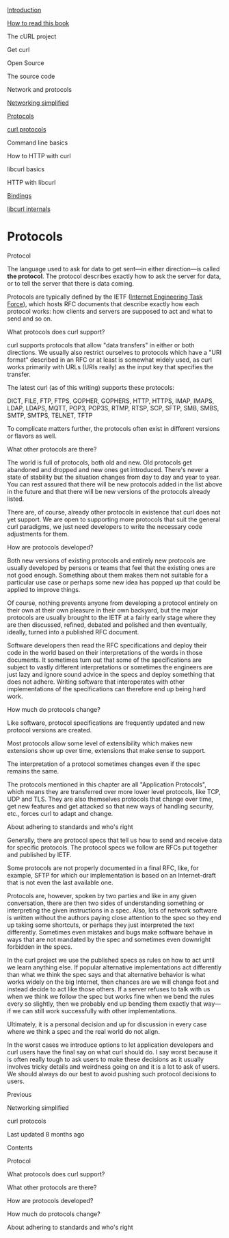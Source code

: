 <a href="../index.html" class="link-a079aa82--primary-53a25e66--logoLink-10d08504"></a>





<a href="../index.html" class="link-a079aa82--primary-53a25e66--logoLink-10d08504"></a>





<a href="../index.html" class="navButton-94f2579c--navButtonClickable-161b88ca"><span class="text-4505230f--UIH300-2063425d--textContentFamily-49a318e1--navButtonLabel-14a4968f">Introduction</span></a>

<a href="../how-to-read.html" class="navButton-94f2579c--navButtonClickable-161b88ca"><span class="text-4505230f--UIH300-2063425d--textContentFamily-49a318e1--navButtonLabel-14a4968f">How to read this book</span></a>

<span class="text-4505230f--UIH300-2063425d--textContentFamily-49a318e1--navButtonLabel-14a4968f">The cURL project</span>

<span class="text-4505230f--UIH300-2063425d--textContentFamily-49a318e1--navButtonLabel-14a4968f">Get curl</span>

<span class="text-4505230f--UIH300-2063425d--textContentFamily-49a318e1--navButtonLabel-14a4968f">Open Source</span>

<span class="text-4505230f--UIH300-2063425d--textContentFamily-49a318e1--navButtonLabel-14a4968f">The source code</span>

<span class="text-4505230f--UIH300-2063425d--textContentFamily-49a318e1--navButtonLabel-14a4968f">Network and protocols</span>

<a href="network.html" class="navButton-94f2579c--pageItemWithChildrenNested-2c5d8183--navButtonClickable-161b88ca"><span class="text-4505230f--UIH300-2063425d--textContentFamily-49a318e1--navButtonLabel-14a4968f">Networking simplified</span></a>

<a href="protocols.html" class="navButton-94f2579c--pageItemWithChildrenNested-2c5d8183--navButtonClickable-161b88ca--navButtonOpened-6a88552e"><span class="text-4505230f--UIH300-2063425d--textContentFamily-49a318e1--navButtonLabel-14a4968f">Protocols</span></a>

<a href="curl.html" class="navButton-94f2579c--pageItemWithChildrenNested-2c5d8183--navButtonClickable-161b88ca"><span class="text-4505230f--UIH300-2063425d--textContentFamily-49a318e1--navButtonLabel-14a4968f">curl protocols</span></a>

<span class="text-4505230f--UIH300-2063425d--textContentFamily-49a318e1--navButtonLabel-14a4968f">Command line basics</span>



<span class="text-4505230f--UIH300-2063425d--textContentFamily-49a318e1--navButtonLabel-14a4968f">How to HTTP with curl</span>

<span class="text-4505230f--UIH300-2063425d--textContentFamily-49a318e1--navButtonLabel-14a4968f">libcurl basics</span>

<span class="text-4505230f--UIH300-2063425d--textContentFamily-49a318e1--navButtonLabel-14a4968f">HTTP with libcurl</span>

<a href="../bindings.html" class="navButton-94f2579c--navButtonClickable-161b88ca"><span class="text-4505230f--UIH300-2063425d--textContentFamily-49a318e1--navButtonLabel-14a4968f">Bindings</span></a>

<a href="../internals.html" class="navButton-94f2579c--navButtonClickable-161b88ca"><span class="text-4505230f--UIH300-2063425d--textContentFamily-49a318e1--navButtonLabel-14a4968f">libcurl internals</span></a>

<a href="../bookindex.html" class="navButton-94f2579c--navButtonClickable-161b88ca"><span class="text-4505230f--UIH300-2063425d--textContentFamily-49a318e1--navButtonLabel-14a4968f"></span></a>





# <span class="text-4505230f--DisplayH900-bfb998fa--textContentFamily-49a318e1">Protocols</span>

<span class="text-4505230f--UIH300-2063425d--textUIFamily-5ebd8e40--text-8ee2c8b2"></span>

<span class="text-4505230f--UIH300-2063425d--textUIFamily-5ebd8e40--text-8ee2c8b2"></span>

<span class="text-4505230f--HeadingH700-04e1a2a3--textContentFamily-49a318e1"><span data-key="379b75b6ac744c9c99b13cf94e768d1d"><span data-offset-key="379b75b6ac744c9c99b13cf94e768d1d:0">Protocol</span></span></span>

<span class="text-4505230f--TextH400-3033861f--textContentFamily-49a318e1"><span data-key="dc8828bd7fb44dad9278462810d554e1"><span data-offset-key="dc8828bd7fb44dad9278462810d554e1:0">The language used to ask for data to get sent—in either direction—is called </span><span data-offset-key="dc8828bd7fb44dad9278462810d554e1:1">**the protocol**</span><span data-offset-key="dc8828bd7fb44dad9278462810d554e1:2">. The protocol describes exactly how to ask the server for data, or to tell the server that there is data coming.</span></span></span>

<span class="text-4505230f--TextH400-3033861f--textContentFamily-49a318e1"><span data-key="53e289274e9b4db29224d137c1180f41"><span data-offset-key="53e289274e9b4db29224d137c1180f41:0">Protocols are typically defined by the IETF (</span></span><a href="https://www.ietf.org/" class="link-a079aa82--primary-53a25e66--link-faf6c434"><span data-key="27b1fcef0960489d9b2aa0fdaa20ee41"><span data-offset-key="27b1fcef0960489d9b2aa0fdaa20ee41:0">Internet Engineering Task Force</span></span></a><span data-key="e5544db9be2a4388bff498c07f7a7dc7"><span data-offset-key="e5544db9be2a4388bff498c07f7a7dc7:0">), which hosts RFC documents that describe exactly how each protocol works: how clients and servers are supposed to act and what to send and so on.</span></span></span>

<span class="text-4505230f--HeadingH700-04e1a2a3--textContentFamily-49a318e1"><span data-key="a6bd523dde48418fb005ea0c95e73580"><span data-offset-key="a6bd523dde48418fb005ea0c95e73580:0">What protocols does curl support?</span></span></span>

<span class="text-4505230f--TextH400-3033861f--textContentFamily-49a318e1"><span data-key="201c30cc795e4d7298c0d5faac99f667"><span data-offset-key="201c30cc795e4d7298c0d5faac99f667:0">curl supports protocols that allow "data transfers" in either or both directions. We usually also restrict ourselves to protocols which have a "URI format" described in an RFC or at least is somewhat widely used, as curl works primarily with URLs (URIs really) as the input key that specifies the transfer.</span></span></span>

<span class="text-4505230f--TextH400-3033861f--textContentFamily-49a318e1"><span data-key="804e0354557745e0a489ee6308c3681a"><span data-offset-key="804e0354557745e0a489ee6308c3681a:0">The latest curl (as of this writing) supports these protocols:</span></span></span>

<span class="text-4505230f--TextH400-3033861f--textContentFamily-49a318e1"><span data-key="c6471ca353fe44e8835bce8fb8ef4932"><span data-offset-key="c6471ca353fe44e8835bce8fb8ef4932:0">DICT, FILE, FTP, FTPS, GOPHER, GOPHERS, HTTP, HTTPS, IMAP, IMAPS, LDAP, LDAPS, MQTT, POP3, POP3S, RTMP, RTSP, SCP, SFTP, SMB, SMBS, SMTP, SMTPS, TELNET, TFTP</span></span></span>

<span class="text-4505230f--TextH400-3033861f--textContentFamily-49a318e1"><span data-key="4efaf74bf15c4c4bbb402adac137318c"><span data-offset-key="4efaf74bf15c4c4bbb402adac137318c:0">To complicate matters further, the protocols often exist in different versions or flavors as well.</span></span></span>

<span class="text-4505230f--HeadingH700-04e1a2a3--textContentFamily-49a318e1"><span data-key="928f83ec80d241f49db2e956d8b9020e"><span data-offset-key="928f83ec80d241f49db2e956d8b9020e:0">What other protocols are there?</span></span></span>

<span class="text-4505230f--TextH400-3033861f--textContentFamily-49a318e1"><span data-key="dea74488ed5b41d2926dc1d0d1318553"><span data-offset-key="dea74488ed5b41d2926dc1d0d1318553:0">The world is full of protocols, both old and new. Old protocols get abandoned and dropped and new ones get introduced. There's never a state of stability but the situation changes from day to day and year to year. You can rest assured that there will be new protocols added in the list above in the future and that there will be new versions of the protocols already listed.</span></span></span>

<span class="text-4505230f--TextH400-3033861f--textContentFamily-49a318e1"><span data-key="5f3911551405453ebb3f4222c924d0c9"><span data-offset-key="5f3911551405453ebb3f4222c924d0c9:0">There are, of course, already other protocols in existence that curl does not yet support. We are open to supporting more protocols that suit the general curl paradigms, we just need developers to write the necessary code adjustments for them.</span></span></span>

<span class="text-4505230f--HeadingH700-04e1a2a3--textContentFamily-49a318e1"><span data-key="8091ec1a4d4540f0918559217dcd4b1e"><span data-offset-key="8091ec1a4d4540f0918559217dcd4b1e:0">How are protocols developed?</span></span></span>

<span class="text-4505230f--TextH400-3033861f--textContentFamily-49a318e1"><span data-key="13758bba5d074e43a519ab4e633d9336"><span data-offset-key="13758bba5d074e43a519ab4e633d9336:0">Both new versions of existing protocols and entirely new protocols are usually developed by persons or teams that feel that the existing ones are not good enough. Something about them makes them not suitable for a particular use case or perhaps some new idea has popped up that could be applied to improve things.</span></span></span>

<span class="text-4505230f--TextH400-3033861f--textContentFamily-49a318e1"><span data-key="e0d4de7e57c54a38a1ea2b863610c01d"><span data-offset-key="e0d4de7e57c54a38a1ea2b863610c01d:0">Of course, nothing prevents anyone from developing a protocol entirely on their own at their own pleasure in their own backyard, but the major protocols are usually brought to the IETF at a fairly early stage where they are then discussed, refined, debated and polished and then eventually, ideally, turned into a published RFC document.</span></span></span>

<span class="text-4505230f--TextH400-3033861f--textContentFamily-49a318e1"><span data-key="2dd02f2c24894ea5912648ee8dbe3f33"><span data-offset-key="2dd02f2c24894ea5912648ee8dbe3f33:0">Software developers then read the RFC specifications and deploy their code in the world based on their interpretations of the words in those documents. It sometimes turn out that some of the specifications are subject to vastly different interpretations or sometimes the engineers are just lazy and ignore sound advice in the specs and deploy something that does not adhere. Writing software that interoperates with other implementations of the specifications can therefore end up being hard work.</span></span></span>

<span class="text-4505230f--HeadingH700-04e1a2a3--textContentFamily-49a318e1"><span data-key="d823065f08144f5999110868beab55cf"><span data-offset-key="d823065f08144f5999110868beab55cf:0">How much do protocols change?</span></span></span>

<span class="text-4505230f--TextH400-3033861f--textContentFamily-49a318e1"><span data-key="1f8e2674d177482190cd2fd7e306c235"><span data-offset-key="1f8e2674d177482190cd2fd7e306c235:0">Like software, protocol specifications are frequently updated and new protocol versions are created.</span></span></span>

<span class="text-4505230f--TextH400-3033861f--textContentFamily-49a318e1"><span data-key="575ab41d74544e719eb819499826bb7c"><span data-offset-key="575ab41d74544e719eb819499826bb7c:0">Most protocols allow some level of extensibility which makes new extensions show up over time, extensions that make sense to support.</span></span></span>

<span class="text-4505230f--TextH400-3033861f--textContentFamily-49a318e1"><span data-key="3fef43f48bbe42c580b32008e23608e4"><span data-offset-key="3fef43f48bbe42c580b32008e23608e4:0">The interpretation of a protocol sometimes changes even if the spec remains the same.</span></span></span>

<span class="text-4505230f--TextH400-3033861f--textContentFamily-49a318e1"><span data-key="5bafa7e3849c4afa99017c71b0da3acc"><span data-offset-key="5bafa7e3849c4afa99017c71b0da3acc:0">The protocols mentioned in this chapter are all "Application Protocols", which means they are transferred over more lower level protocols, like TCP, UDP and TLS. They are also themselves protocols that change over time, get new features and get attacked so that new ways of handling security, etc., forces curl to adapt and change.</span></span></span>

<span class="text-4505230f--HeadingH700-04e1a2a3--textContentFamily-49a318e1"><span data-key="b037c9475cfe4362815691b3784a2975"><span data-offset-key="b037c9475cfe4362815691b3784a2975:0">About adhering to standards and who's right</span></span></span>

<span class="text-4505230f--TextH400-3033861f--textContentFamily-49a318e1"><span data-key="65262d183a2f423398f644ea69859563"><span data-offset-key="65262d183a2f423398f644ea69859563:0">Generally, there are protocol specs that tell us how to send and receive data for specific protocols. The protocol specs we follow are RFCs put together and published by IETF.</span></span></span>

<span class="text-4505230f--TextH400-3033861f--textContentFamily-49a318e1"><span data-key="bd4903bfa23243c197c8ae33dcb7df5b"><span data-offset-key="bd4903bfa23243c197c8ae33dcb7df5b:0">Some protocols are not properly documented in a final RFC, like, for example, SFTP for which our implementation is based on an Internet-draft that is not even the last available one.</span></span></span>

<span class="text-4505230f--TextH400-3033861f--textContentFamily-49a318e1"><span data-key="0648b613d61543ffae68c72bd73e0c9d"><span data-offset-key="0648b613d61543ffae68c72bd73e0c9d:0">Protocols are, however, spoken by two parties and like in any given conversation, there are then two sides of understanding something or interpreting the given instructions in a spec. Also, lots of network software is written without the authors paying close attention to the spec so they end up taking some shortcuts, or perhaps they just interpreted the text differently. Sometimes even mistakes and bugs make software behave in ways that are not mandated by the spec and sometimes even downright forbidden in the specs.</span></span></span>

<span class="text-4505230f--TextH400-3033861f--textContentFamily-49a318e1"><span data-key="674ad77ede59443f86f7b507ef951a7f"><span data-offset-key="674ad77ede59443f86f7b507ef951a7f:0">In the curl project we use the published specs as rules on how to act until we learn anything else. If popular alternative implementations act differently than what we think the spec says and that alternative behavior is what works widely on the big Internet, then chances are we will change foot and instead decide to act like those others. If a server refuses to talk with us when we think we follow the spec but works fine when we bend the rules every so slightly, then we probably end up bending them exactly that way—if we can still work successfully with other implementations.</span></span></span>

<span class="text-4505230f--TextH400-3033861f--textContentFamily-49a318e1"><span data-key="0b0aef2ba8b64725bc7d5c8915125a08"><span data-offset-key="0b0aef2ba8b64725bc7d5c8915125a08:0">Ultimately, it is a personal decision and up for discussion in every case where we think a spec and the real world do not align.</span></span></span>

<span class="text-4505230f--TextH400-3033861f--textContentFamily-49a318e1"><span data-key="a268d4cbe7f74827a2e0638f70068c28"><span data-offset-key="a268d4cbe7f74827a2e0638f70068c28:0">In the worst cases we introduce options to let application developers and curl users have the final say on what curl should do. I say worst because it is often really tough to ask users to make these decisions as it usually involves tricky details and weirdness going on and it is a lot to ask of users. We should always do our best to avoid pushing such protocol decisions to users.</span></span></span>

<a href="network.html" class="reset-3c756112--card-6570f064--whiteCard-fff091a4--cardPrevious-56a5e674"></a>

<span class="text-4505230f--TextH200-a3425406--textContentFamily-49a318e1">Previous</span>

<span class="text-4505230f--UIH400-4e41e82a--textContentFamily-49a318e1">Networking simplified</span>

<a href="curl.html" class="reset-3c756112--card-6570f064--whiteCard-fff091a4--cardNext-19241c42"></a>


<span class="text-4505230f--UIH400-4e41e82a--textContentFamily-49a318e1">curl protocols</span>



<span class="text-4505230f--TextH200-a3425406--textContentFamily-49a318e1">Last updated 8 months ago</span>



<span class="text-4505230f--InfoH100-1e92e1d1--textContentFamily-49a318e1">Contents</span>

<a href="protocols.html#protocol" class="reset-3c756112--menuItem-aa02f6ec--menuItemLight-757d5235--menuItemInline-173bdf97--pageTocItem-f4427024"></a>

<span class="text-4505230f--UIH300-2063425d--textContentFamily-49a318e1"><span class="text-4505230f--UIH200-50ead35f--textContentFamily-49a318e1">Protocol</span></span>

<a href="protocols.html#what-protocols-does-curl-support" class="reset-3c756112--menuItem-aa02f6ec--menuItemLight-757d5235--menuItemInline-173bdf97--pageTocItem-f4427024"></a>

<span class="text-4505230f--UIH300-2063425d--textContentFamily-49a318e1"><span class="text-4505230f--UIH200-50ead35f--textContentFamily-49a318e1">What protocols does curl support?</span></span>

<a href="protocols.html#what-other-protocols-are-there" class="reset-3c756112--menuItem-aa02f6ec--menuItemLight-757d5235--menuItemInline-173bdf97--pageTocItem-f4427024"></a>

<span class="text-4505230f--UIH300-2063425d--textContentFamily-49a318e1"><span class="text-4505230f--UIH200-50ead35f--textContentFamily-49a318e1">What other protocols are there?</span></span>

<a href="protocols.html#how-are-protocols-developed" class="reset-3c756112--menuItem-aa02f6ec--menuItemLight-757d5235--menuItemInline-173bdf97--pageTocItem-f4427024"></a>

<span class="text-4505230f--UIH300-2063425d--textContentFamily-49a318e1"><span class="text-4505230f--UIH200-50ead35f--textContentFamily-49a318e1">How are protocols developed?</span></span>

<a href="protocols.html#how-much-do-protocols-change" class="reset-3c756112--menuItem-aa02f6ec--menuItemLight-757d5235--menuItemInline-173bdf97--pageTocItem-f4427024"></a>

<span class="text-4505230f--UIH300-2063425d--textContentFamily-49a318e1"><span class="text-4505230f--UIH200-50ead35f--textContentFamily-49a318e1">How much do protocols change?</span></span>

<a href="protocols.html#about-adhering-to-standards-and-whos-right" class="reset-3c756112--menuItem-aa02f6ec--menuItemLight-757d5235--menuItemInline-173bdf97--pageTocItem-f4427024"></a>

<span class="text-4505230f--UIH300-2063425d--textContentFamily-49a318e1"><span class="text-4505230f--UIH200-50ead35f--textContentFamily-49a318e1">About adhering to standards and who's right</span></span>
